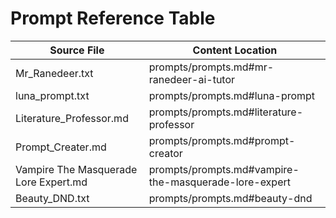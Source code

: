 # Prompt Reference Table

| Source File | Content Location |
|-------------|-----------------|
| Mr_Ranedeer.txt | prompts/prompts.md#mr-ranedeer-ai-tutor |
| luna_prompt.txt | prompts/prompts.md#luna-prompt |
| Literature_Professor.md | prompts/prompts.md#literature-professor |
| Prompt_Creater.md | prompts/prompts.md#prompt-creator |
| Vampire The Masquerade Lore Expert.md | prompts/prompts.md#vampire-the-masquerade-lore-expert |
| Beauty_DND.txt | prompts/prompts.md#beauty-dnd |